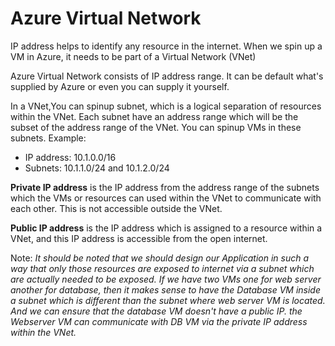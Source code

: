 # Azure Virtual Network

IP address helps to identify any resource in the internet.
When we spin up a VM in Azure, it needs to be part of a Virtual Network (VNet)

Azure Virtual Network consists of IP address range. It can be default what's supplied by Azure or even you can supply it yourself.

In a VNet,You can spinup subnet, which is a logical separation of resources within the VNet. Each subnet have an address range which will be the subset of the address range of the VNet. You can spinup VMs in these subnets.
Example:

- IP address: 10.1.0.0/16
- Subnets: 10.1.1.0/24 and 10.1.2.0/24

**Private IP address** is the IP address from the address range of the subnets which the VMs or resources can used within the VNet to communicate with each other. This is not accessible outside the VNet.

**Public IP address** is the IP address which is assigned to a resource within a VNet, and this IP address is accessible from the open internet.

Note: _*It should be noted that we should design our Application in such a way that only those resources are exposed to internet via a subnet which are actually needed to be exposed. If we have two VMs one for web server another for database, then it makes sense to have the Database VM inside a subnet which is different than the subnet where web server VM is located. And we can ensure that the database VM doesn't have a public IP. the Webserver VM can communicate with DB VM via the private IP address within the VNet.*_
